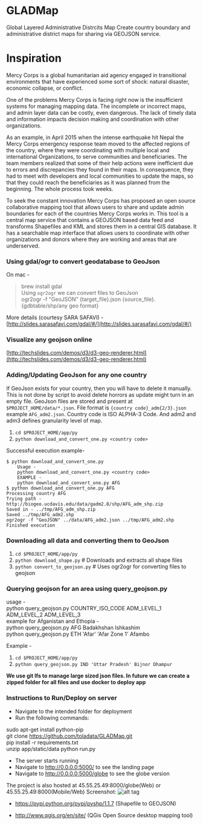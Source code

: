 # GLADMap
Global Layered Administrative Distrcits Map
Create country boundary and administrative district maps for sharing via GEOJSON service.


# Inspiration

Mercy Corps is a global humanitarian aid agency engaged in transitional environments that have experienced some sort of shock: natural disaster, economic collapse, or conflict.

One of the problems Mercy Corps is facing right now is the insufficient systems for managing mapping data. The incomplete or incorrect maps, and admin layer data can be costly, even dangerous. The lack of timely data and information impacts decision making and coordination with other organizations.

As an example, in April 2015 when the intense earthquake hit Nepal the Mercy Corps emergency response team moved to the affected regions of the country, where they were coordinating with multiple local and international Organizations, to serve communities and beneficiaries.
The team members realized that some of their help actions were inefficient due to errors and discrepancies they found in their maps. In consequence, they had to meet with developers and local communities to update the maps, so that they could reach the beneficiaries as it was planned from the beginning. The whole process took weeks.

To seek the constant innovation Mercy Corps has proposed an open source collaborative mapping tool that allows users to share and update admin boundaries for each of the countries Mercy Corps works in. This tool is a central map service that contains a GEOJSON based data feed and transforms Shapefiles and KML and stores them in a central GIS database. It has a searchable map interface that allows users to coordinate with other organizations and donors where they are working and areas that are underserved.




### Using gdal/ogr to convert geodatabase to GeoJson
On mac -  
> brew install gdal    
Using `ogr2ogr` we can convert files to GeoJson    
> ogr2ogr -f "GeoJSON" {target_file}.json {source_file}.{gdbtable/shp/any geo format}    

More details (courtesy SARA SAFAVI) - [http://slides.sarasafavi.com/gdal/#/](http://slides.sarasafavi.com/gdal/#/)

### Visualize any geojson online    
[http://techslides.com/demos/d3/d3-geo-renderer.html](http://techslides.com/demos/d3/d3-geo-renderer.html)   

### Adding/Updating GeoJson for any one country
If GeoJson exists for your country, then you will have to delete it manually. This is not done by script to avoid delete horrors as update might turn in an empty file. GeoJson files are stored and present at `$PROJECT_HOME/data/*.json`. File format is `{country code}_adm{2/3}.json` example `AFG_adm2.json`. Country code is ISO ALPHA-3 Code. And adm2 and adm3 defines granularity level of map.

1. `cd $PROJECT_HOME/app/py`
2. `python download_and_convert_one.py <country code>`


Successful execution example- 
```
$ python download_and_convert_one.py 
	Usage -
	python download_and_convert_one.py <country code>
	EXAMPLE -
	python download_and_convert_one.py AFG
$ python download_and_convert_one.py AFG
Processing country AFG
Trying path - http://biogeo.ucdavis.edu/data/gadm2.8/shp/AFG_adm_shp.zip
Saved in - ../tmp/AFG_adm_shp.zip
Saved ../tmp/AFG_adm2.shp
ogr2ogr -f "GeoJSON" ../data/AFG_adm2.json ../tmp/AFG_adm2.shp
Finished execution
```

### Downloading all data and converting them to GeoJson

1. `cd $PROJECT_HOME/app/py`
2. `python download_shape.py` # Downloads and extracts all shape files
3. `python convert_to_geojson.py` # Uses ogr2ogr for converting files to geojson

### Querying geojson for an area using query_geojson.py
usage -   
  python query_geojson.py COUNTRY_ISO_CODE ADM_LEVEL_1 ADM_LEVEL_2 ADM_LEVEL_3   
  example for Afganistan and Ethopia -   
  python query_geojson.py AFG Badakhshan Ishkashim   
  python query_geojson.py ETH 'Afar' 'Afar Zone 1' Afambo   
      
Example -   
1. `cd $PROJECT_HOME/app/py`   
2. `python query_geojson.py IND 'Uttar Pradesh' Bijnor Dhampur`   

**We use git lfs to manage large sized json files. In future we can create a zipped folder for all files and use docker to deploy app**


### Instructions to Run/Deploy on server

- Navigate to the intended folder for deployment
- Run the following commands:

sudo apt-get install python-pip<br/>
git clone https://github.com/toladata/GLADMap.git<br/>
pip install -r requirements.txt<br/>
unzip app/static/data
python run.py<br/>

- The server starts running
- Navigate to http://0.0.0.0:5000/ to see the landing page
- Navigate to http://0.0.0.0:5000/globe to see the globe version 



The project is also hosted at 45.55.25.49:8000/globe(Web) or 45.55.25.49:8000(Mobile/Web) 
Screenshot:
![alt tag](https://github.com/toladata/GLADMap/blob/master/screen_shot_2016-07-10_at_2.18.21_pm.png)





- https://pypi.python.org/pypi/pyshp/1.1.7 (Shapefile to GEOJSON)

- http://www.qgis.org/en/site/ (QGis Open Source desktop mapping tool)
